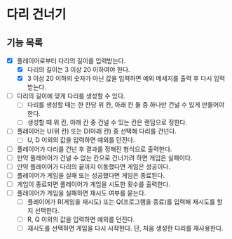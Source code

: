 # 다리 건너기

## 기능 목록

- [x] 플레이어로부터 다리의 길이를 입력받는다.
  - [x] 다리의 길이는 3 이상 20 이하여야 한다.
  - [x] 3 이상 20 이하의 숫자가 아닌 값을 입력하면 예외 메세지를 출력 후 다시 입력받는다.
- [ ] 다리의 길이에 맞게 다리를 생성할 수 있다.
  - [ ] 다리를 생성할 때는 한 칸당 위 칸, 아래 칸 둘 중 하나만 건널 수 있게 만들어야 한다.
  - [ ] 생성할 때 위 칸, 아래 칸 중 건널 수 있는 칸은 랜덤으로 정한다.
- [ ] 플레이어는 U(위 칸) 또는 D(아래 칸) 중 선택해 다리를 건넌다.
  - [ ] U, D 이외의 값을 입력하면 예외를 던진다.
- [ ] 플레이어가 다리를 건넌 후 결과를 정해진 형식으로 출력한다.
- [ ] 만약 플레어어가 건널 수 없는 칸으로 건너가려 하면 게임은 실패이다.
- [ ] 만약 플레이어가 다리의 끝까지 이동했다면 게임은 성공이다.
- [ ] 플레이어가 게임을 실패 또는 성공했다면 게임은 종료된다.
- [ ] 게임이 종료되면 플레이어가 게임을 시도한 횟수를 출력한다.
- [ ] 플레이어가 게임을 실패하면 재시도 여부를 묻는다.
  - [ ] 플레이어가 R(게임을 재시도) 또는 Q(프로그램을 종료)를 입력해 재시도를 할지 선택한다.
  - [ ] R, Q 이외의 값을 입력하면 예외를 던진다.
  - [ ] 재시도를 선택하면 게임을 다시 시작한다. 단, 처음 생성한 다리를 재사용한다.